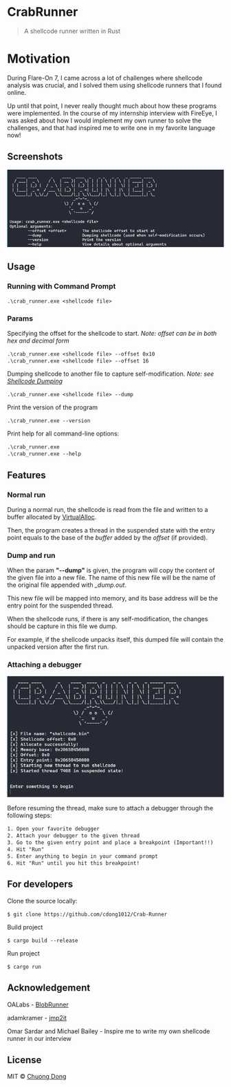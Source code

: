 # CrabRunner
> A shellcode runner written in Rust

# Motivation
During Flare-On 7, I came across a lot of challenges where shellcode analysis was crucial, and I solved them using shellcode runners that I found online.


Up until that point, I never really thought much about how these programs were implemented. In the course of my internship interview with FireEye, I was asked about how I would implement my own runner to solve the challenges, and that had inspired me to write one in my favorite language now!


## Screenshots
![](/images/Prompt.PNG)


## Usage


### Running with Command Prompt

    .\crab_runner.exe <shellcode file>

### Params
Specifying the offset for the shellcode to start. 
*Note: offset can be in both hex and decimal form*

    .\crab_runner.exe <shellcode file> --offset 0x10
    .\crab_runner.exe <shellcode file> --offset 16

Dumping shellcode to another file to capture self-modification.
*Note: see [Shellcode Dumping](#dump-and-run)*

    .\crab_runner.exe <shellcode file> --dump

Print the version of the program

    .\crab_runner.exe --version

Print help for all command-line options:

    .\crab_runner.exe
    .\crab_runner.exe --help


## Features

### Normal run

During a normal run, the shellcode is read from the file and written to a buffer allocated by [VirtualAlloc](https://docs.microsoft.com/en-us/windows/win32/api/memoryapi/nf-memoryapi-virtualalloc).


Then, the program creates a thread in the suspended state with the entry point equals to the base of the *buffer* added by the *offset* (if provided).

### Dump and run

When the param **"--dump"** is given, the program will copy the content of the given file into a new file. The name of this new file will be the name of the original file appended with *_dump.out*.


This new file will be mapped into memory, and its base address will be the entry point for the suspended thread.


When the shellcode runs, if there is any self-modification, the changes should be capture in this file we dump.

For example, if the shellcode unpacks itself, this dumped file will contain the unpacked version after the first run.


### Attaching a debugger

![](/images/attach.PNG)

Before resuming the thread, make sure to attach a debugger through the following steps:

    1. Open your favorite debugger
    2. Attach your debugger to the given thread
    3. Go to the given entry point and place a breakpoint (Important!!)
    4. Hit "Run"
    5. Enter anything to begin in your command prompt
    6. Hit "Run" until you hit this breakpoint!


## For developers

Clone the source locally:

    $ git clone https://github.com/cdong1012/Crab-Runner

Build project

    $ cargo build --release

Run project

    $ cargo run


## Acknowledgement

OALabs - [BlobRunner](https://github.com/OALabs/BlobRunner)

adamkramer - [jmp2it](https://github.com/adamkramer/jmp2it)

Omar Sardar and Michael Bailey - Inspire me to write my own shellcode runner in our interview

## License

MIT © [Chuong Dong](http://chuongdong.com/)